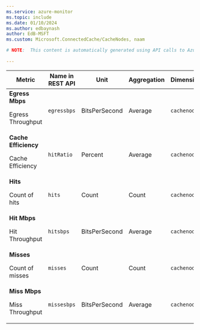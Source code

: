```yaml
---
ms.service: azure-monitor
ms.topic: include
ms.date: 01/10/2024
ms.author: edbaynash
author: EdB-MSFT
ms.custom: Microsoft.ConnectedCache/CacheNodes, naam

# NOTE:  This content is automatically generated using API calls to Azure. Any edits made on these files will be overwritten in the next run of the script. 
 
---
```


  
  
|Metric|Name in REST API|Unit|Aggregation|Dimensions|Time Grains|DS Export|
|---|---|---|---|---|---|---|
|**Egress Mbps**<p><p>Egress Throughput |`egressbps` |BitsPerSecond |Average |`cachenodeid`|PT1M |Yes|
|**Cache Efficiency**<p><p>Cache Efficiency |`hitRatio` |Percent |Average |`cachenodeid`|PT1M |Yes|
|**Hits**<p><p>Count of hits |`hits` |Count |Count |`cachenodeid`|PT1M |Yes|
|**Hit Mbps**<p><p>Hit Throughput |`hitsbps` |BitsPerSecond |Average |`cachenodeid`|PT1M |Yes|
|**Misses**<p><p>Count of misses |`misses` |Count |Count |`cachenodeid`|PT1M |Yes|
|**Miss Mbps**<p><p>Miss Throughput |`missesbps` |BitsPerSecond |Average |`cachenodeid`|PT1M |Yes|